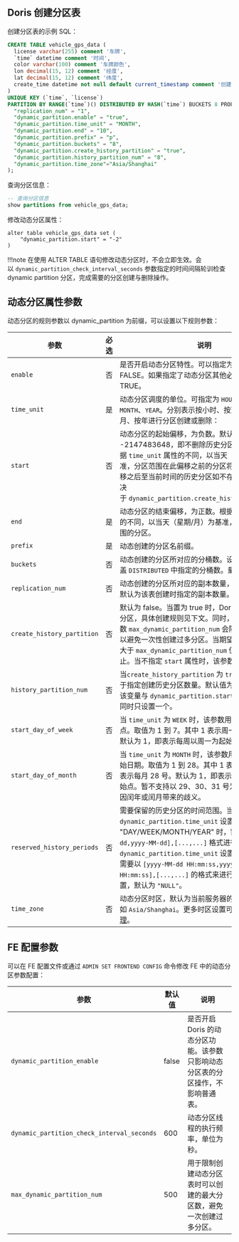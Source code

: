 ## Doris 创建分区表
创建分区表的示例 SQL：
```sql
CREATE TABLE vehicle_gps_data (
  license varchar(255) comment '车牌',
  `time` datetime comment '时间',
  color varchar(100) comment '车牌颜色',
  lon decimal(15, 12) comment '经度',
  lat decimal(15, 12) comment '纬度',
  create_time datetime not null default current_timestamp comment '创建时间'
)
UNIQUE KEY (`time`, `license`)
PARTITION BY RANGE(`time`)() DISTRIBUTED BY HASH(`time`) BUCKETS 8 PROPERTIES (
  "replication_num" = "1",
  "dynamic_partition.enable" = "true",
  "dynamic_partition.time_unit" = "MONTH",
  "dynamic_partition.end" = "10",
  "dynamic_partition.prefix" = "p",
  "dynamic_partition.buckets" = "8",
  "dynamic_partition.create_history_partition" = "true",
  "dynamic_partition.history_partition_num" = "8",
  "dynamic_partition.time_zone"="Asia/Shanghai"
);
```

查询分区信息：
```sql
-- 查询分区信息
show partitions from vehicle_gps_data;
```

修改动态分区属性：
```
alter table vehicle_gps_data set (
	"dynamic_partition.start" = "-2"
)
```
!!!note
	在使用 ALTER TABLE 语句修改动态分区时，不会立即生效。会以 `dynamic_partition_check_interval_seconds` 参数指定的时间间隔轮训检查 dynamic partition 分区，完成需要的分区创建与删除操作。

## 动态分区属性参数

动态分区的规则参数以 dynamic_partition 为前缀，可以设置以下规则参数：

| 参数                                           | 必选  | 说明                                                                                                                                                                                                                                                          |
| -------------------------------------------- | --- | ----------------------------------------------------------------------------------------------------------------------------------------------------------------------------------------------------------------------------------------------------------- |
| `enable`                                     | 否   | 是否开启动态分区特性。可以指定为 TRUE 或 FALSE。如果指定了动态分区其他必填参数，默认为 TRUE。                                                                                                                                                                                                     |
| `time_unit`                | 是   | 动态分区调度的单位。可指定为 `HOUR`、`DAY`、`WEEK`、`MONTH`、`YEAR`。分别表示按小时、按天、按星期、按月、按年进行分区创建或删除：                                                                                                                                                                            |
| `start`                    | 否   | 动态分区的起始偏移，为负数。默认值为 -2147483648，即不删除历史分区。根据 `time_unit` 属性的不同，以当天（星期/月）为基准，分区范围在此偏移之前的分区将会被删除。此偏移之后至当前时间的历史分区如不存在，是否创建取决于 `dynamic_partition.create_history_partition`。                                                                                      |
| `end`                      | 是   | 动态分区的结束偏移，为正数。根据 `time_unit` 属性的不同，以当天（星期/月）为基准，提前创建对应范围的分区。                                                                                                                                                                                                |
| `prefix`                   | 是   | 动态创建的分区名前缀。                                                                                                                                                                                                                                                 |
| `buckets`                  | 否   | 动态创建的分区所对应的分桶数。设置该参数后会覆盖 `DISTRIBUTED` 中指定的分桶数。量。                                                                                                                                                                                                           |
| `replication_num`          | 否   | 动态创建的分区所对应的副本数量，如果不填写，则默认为该表创建时指定的副本数量。                                                                                                                                                                                                                     |
| `create_history_partition` | 否   | 默认为 false。当置为 true 时，Doris 会自动创建所有分区，具体创建规则见下文。同时，FE 的参数 `max_dynamic_partition_num` 会限制总分区数量，以避免一次性创建过多分区。当期望创建的分区个数大于 `max_dynamic_partition_num` 值时，操作将被禁止。当不指定 `start` 属性时，该参数不生效。                                                                      |
| `history_partition_num`    | 否   | 当`create_history_partition` 为 `true` 时，该参数用于指定创建历史分区数量。默认值为 -1，即未设置。该变量与 `dynamic_partition.start` 作用相同，建议同时只设置一个。                                                                                                                                          |
| `start_day_of_week`        | 否   | 当 `time_unit` 为 `WEEK` 时，该参数用于指定每周的起始点。取值为 1 到 7。其中 1 表示周一，7 表示周日。默认为 1，即表示每周以周一为起始点。                                                                                                                                                                       |
| `start_day_of_month`       | 否   | 当 `time_unit` 为 `MONTH` 时，该参数用于指定每月的起始日期。取值为 1 到 28。其中 1 表示每月 1 号，28 表示每月 28 号。默认为 1，即表示每月以 1 号为起始点。暂不支持以 29、30、31 号为起始日，以避免因闰年或闰月带来的歧义。                                                                                                                    |
| `reserved_history_periods` | 否   | 需要保留的历史分区的时间范围。当`dynamic_partition.time_unit` 设置为 "DAY/WEEK/MONTH/YEAR" 时，需要以 `[yyyy-MM-dd,yyyy-MM-dd],[...,...]` 格式进行设置。当`dynamic_partition.time_unit` 设置为 "HOUR" 时，需要以 `[yyyy-MM-dd HH:mm:ss,yyyy-MM-dd HH:mm:ss],[...,...]` 的格式来进行设置。如果不设置，默认为 `"NULL"`。 |
| `time_zone`                | 否   | 动态分区时区，默认为当前服务器的系统时区，如 `Asia/Shanghai`。更多时区设置可以参考[时区管理](https://doris.apache.org/zh-CN/docs/admin-manual/cluster-management/time-zone/)。                                                                                                                    |

## FE 配置参数

可以在 FE 配置文件或通过 `ADMIN SET FRONTEND CONFIG` 命令修改 FE 中的动态分区参数配置：

|参数|默认值|说明|
|---|---|---|
|`dynamic_partition_enable`|false|是否开启 Doris 的动态分区功能。该参数只影响动态分区表的分区操作，不影响普通表。|
|`dynamic_partition_check_interval_seconds`|600|动态分区线程的执行频率，单位为秒。|
|`max_dynamic_partition_num`|500|用于限制创建动态分区表时可以创建的最大分区数，避免一次创建过多分区。|